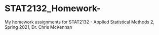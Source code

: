 # STAT2132_Homework-
My homework assignments for STAT2132 - Applied Statistical Methods 2, Spring 2021, Dr. Chris McKennan
